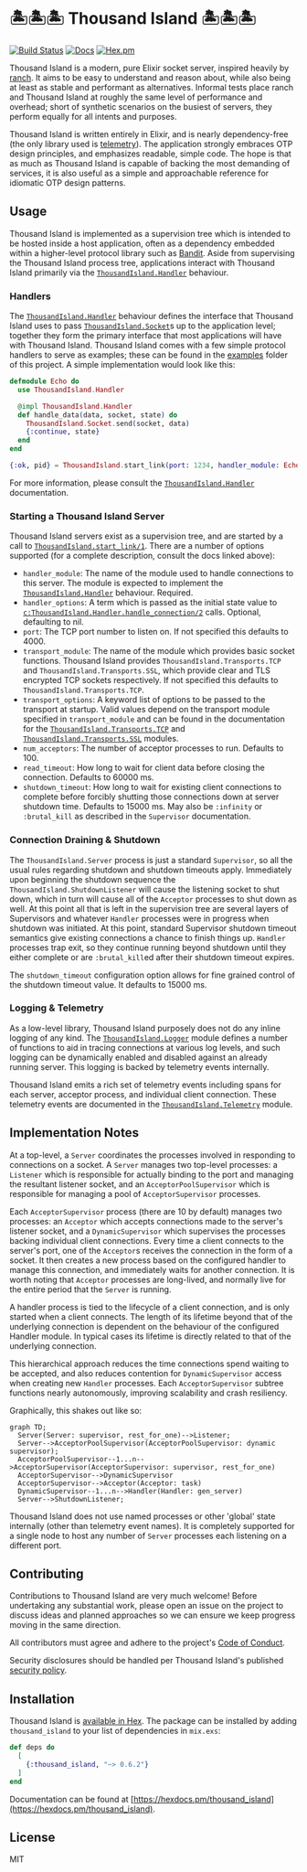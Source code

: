 # 🏝🏝🏝 Thousand Island 🏝🏝🏝

[![Build Status](https://github.com/mtrudel/thousand_island/workflows/Elixir%20CI/badge.svg)](https://github.com/mtrudel/thousand_island/actions)
[![Docs](https://img.shields.io/badge/api-docs-green.svg?style=flat)](https://hexdocs.pm/thousand_island)
[![Hex.pm](https://img.shields.io/hexpm/v/thousand_island.svg?style=flat&color=blue)](https://hex.pm/packages/thousand_island)

Thousand Island is a modern, pure Elixir socket server, inspired heavily by
[ranch](https://github.com/ninenines/ranch). It aims to be easy to understand
and reason about, while also being at least as stable and performant as alternatives.
Informal tests place ranch and Thousand Island at roughly the same level of
performance and overhead; short of synthetic scenarios on the busiest of servers,
they perform equally for all intents and purposes.

Thousand Island is written entirely in Elixir, and is nearly dependency-free (the
only library used is [telemetry](https://github.com/beam-telemetry/telemetry)).
The application strongly embraces OTP design principles, and emphasizes readable,
simple code. The hope is that as much as Thousand Island is capable of backing
the most demanding of services, it is also useful as a simple and approachable
reference for idiomatic OTP design patterns.

## Usage

Thousand Island is implemented as a supervision tree which is intended to be hosted
inside a host application, often as a dependency embedded within a higher-level
protocol library such as [Bandit](https://github.com/mtrudel/bandit). Aside from
supervising the Thousand Island process tree, applications interact with Thousand
Island primarily via the
[`ThousandIsland.Handler`](https://hexdocs.pm/thousand_island/ThousandIsland.Handler.html) behaviour.

### Handlers

The [`ThousandIsland.Handler`](https://hexdocs.pm/thousand_island/ThousandIsland.Handler.html) behaviour defines the interface that Thousand Island
uses to pass [`ThousandIsland.Socket`](https://hexdocs.pm/thousand_island/ThousandIsland.Socket.html)s up to the application level; together they
form the primary interface that most applications will have with Thousand Island.
Thousand Island comes with a few simple protocol handlers to serve as examples;
these can be found in the [examples](https://github.com/mtrudel/thousand_island/tree/main/examples)
folder of this project. A simple implementation would look like this:

```elixir
defmodule Echo do
  use ThousandIsland.Handler

  @impl ThousandIsland.Handler
  def handle_data(data, socket, state) do
    ThousandIsland.Socket.send(socket, data)
    {:continue, state}
  end
end

{:ok, pid} = ThousandIsland.start_link(port: 1234, handler_module: Echo)
```

For more information, please consult the [`ThousandIsland.Handler`](https://hexdocs.pm/thousand_island/ThousandIsland.Handler.html) documentation.

### Starting a Thousand Island Server

Thousand Island servers exist as a supervision tree, and are started by a call
to [`ThousandIsland.start_link/1`](https://hexdocs.pm/thousand_island/ThousandIsland.html#start_link/1). There are a number of options supported (for a
complete description, consult the docs linked above):

* `handler_module`: The name of the module used to handle connections to this server.
The module is expected to implement the [`ThousandIsland.Handler`](https://hexdocs.pm/thousand_island/ThousandIsland.Handler.html) behaviour. Required.
* `handler_options`: A term which is passed as the initial state value to
[`c:ThousandIsland.Handler.handle_connection/2`](https://hexdocs.pm/thousand_island/ThousandIsland.Handler.html#c:handle_connection/2) calls. Optional, defaulting to nil.
* `port`: The TCP port number to listen on. If not specified this defaults to 4000.
* `transport_module`: The name of the module which provides basic socket functions.
Thousand Island provides `ThousandIsland.Transports.TCP` and `ThousandIsland.Transports.SSL`,
which provide clear and TLS encrypted TCP sockets respectively. If not specified this
defaults to `ThousandIsland.Transports.TCP`.
* `transport_options`: A keyword list of options to be passed to the transport at startup. Valid values depend on the transport
module specified in `transport_module` and can be found in the documentation for the
[`ThousandIsland.Transports.TCP`](https://hexdocs.pm/thousand_island/ThousandIsland.Transports.TCP.html) and [`ThousandIsland.Transports.SSL`](https://hexdocs.pm/thousand_island/ThousandIsland.Transports.SSL.html) modules.
* `num_acceptors`: The number of acceptor processes to run. Defaults to 100.
* `read_timeout`: How long to wait for client data before closing the connection. Defaults to 60000 ms.
* `shutdown_timeout`: How long to wait for existing client connections to complete before
forcibly shutting those connections down at server shutdown time. Defaults to 15000 ms. May also
be `:infinity` or `:brutal_kill` as described in the `Supervisor` documentation.

### Connection Draining & Shutdown

The `ThousandIsland.Server` process is just a standard `Supervisor`, so all the
usual rules regarding shutdown and shutdown timeouts apply. Immediately upon
beginning the shutdown sequence the `ThousandIsland.ShutdownListener` will cause
the listening socket to shut down, which in turn will cause all of the `Acceptor`
processes to shut down as well. At this point all that is left in the supervision
tree are several layers of Supervisors and whatever `Handler` processes were
in progress when shutdown was initiated. At this point, standard Supervisor shutdown
timeout semantics give existing connections a chance to finish things up. `Handler`
processes trap exit, so they continue running beyond shutdown until they either
complete or are `:brutal_kill`ed after their shutdown timeout expires.

The `shutdown_timeout` configuration option allows for fine grained control of
the shutdown timeout value. It defaults to 15000 ms.

### Logging & Telemetry

As a low-level library, Thousand Island purposely does not do any inline
logging of any kind. The [`ThousandIsland.Logger`](https://hexdocs.pm/thousand_island/ThousandIsland.Logger.html) module defines a number of
functions to aid in tracing connections at various log levels, and such logging
can be dynamically enabled and disabled against an already running server. This
logging is backed by telemetry events internally.

Thousand Island emits a rich set of telemetry events including spans for each
server, acceptor process, and individual client connection. These telemetry
events are documented in the [`ThousandIsland.Telemetry`](https://hexdocs.pm/thousand_island/ThousandIsland.Telemetry.html) module.

## Implementation Notes

At a top-level, a `Server` coordinates the processes involved in responding to
connections on a socket. A `Server` manages two top-level processes: a `Listener`
which is responsible for actually binding to the port and managing the resultant
listener socket, and an `AcceptorPoolSupervisor` which is responsible for managing
a pool of `AcceptorSupervisor` processes.

Each `AcceptorSupervisor` process (there are 10 by default) manages two processes:
an `Acceptor` which accepts connections made to the server's listener socket,
and a `DynamicSupervisor` which supervises the processes backing individual
client connections. Every time a client connects to the server's port, one of
the `Acceptor`s receives the connection in the form of a socket. It then creates
a new process based on the configured handler to manage this connection, and
immediately waits for another connection. It is worth noting that `Acceptor`
processes are long-lived, and normally live for the entire period that the
`Server` is running.

A handler process is tied to the lifecycle of a client connection, and is
only started when a client connects. The length of its lifetime beyond that of the
underlying connection is dependent on the behaviour of the configured Handler module.
In typical cases its lifetime is directly related to that of the underlying connection.

This hierarchical approach reduces the time connections spend waiting to be accepted,
and also reduces contention for `DynamicSupervisor` access when creating new
`Handler` processes. Each `AcceptorSupervisor` subtree functions nearly
autonomously, improving scalability and crash resiliency.

Graphically, this shakes out like so:

```mermaid
graph TD;
  Server(Server: supervisor, rest_for_one)-->Listener;
  Server-->AcceptorPoolSupervisor(AcceptorPoolSupervisor: dynamic supervisor);
  AcceptorPoolSupervisor--1...n-->AcceptorSupervisor(AcceptorSupervisor: supervisor, rest_for_one)
  AcceptorSupervisor-->DynamicSupervisor
  AcceptorSupervisor-->Acceptor(Acceptor: task)
  DynamicSupervisor--1...n-->Handler(Handler: gen_server)
  Server-->ShutdownListener;
```

Thousand Island does not use named processes or other 'global' state internally
(other than telemetry event names). It is completely supported for a single node
to host any number of `Server` processes each listening on a different port.

## Contributing

Contributions to Thousand Island are very much welcome! Before undertaking any substantial work, please
open an issue on the project to discuss ideas and planned approaches so we can ensure we keep
progress moving in the same direction.

All contributors must agree and adhere to the project's [Code of
Conduct](https://github.com/mtrudel/thousand_island/blob/main/CODE_OF_CONDUCT.md).

Security disclosures should be handled per Thousand Island's published [security policy](https://github.com/mtrudel/thousand_island/blob/main/SECURITY.md).

## Installation

Thousand Island is [available in Hex](https://hex.pm/packages/thousand_island). The package
can be installed by adding `thousand_island` to your list of dependencies in `mix.exs`:

```elixir
def deps do
  [
    {:thousand_island, "~> 0.6.2"}
  ]
end
```

Documentation can be found at [https://hexdocs.pm/thousand_island](https://hexdocs.pm/thousand_island).

## License

MIT

